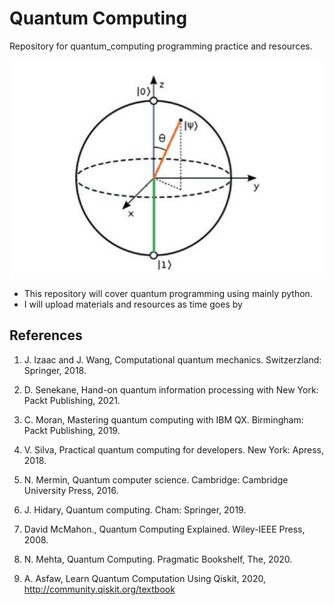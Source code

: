 # Quantum Computing

Repository for quantum_computing programming practice and resources.

![image](md_images/bloch_sphere.png)

- This repository will cover quantum programming using mainly python.
- I will upload materials and resources as time goes by

## References

1. J. Izaac and J. Wang, Computational quantum mechanics. Switzerzland: Springer, 2018.

2. D. Senekane, Hand-on quantum information processing with New York: Packt Publishing, 2021.

3. C. Moran, Mastering quantum computing with IBM QX. Birmingham: Packt Publishing, 2019.

4. V. Silva, Practical quantum computing for developers. New York: Apress, 2018.

5. N. Mermin, Quantum computer science. Cambridge: Cambridge University Press, 2016.

6. J. Hidary, Quantum computing. Cham: Springer, 2019.

7. David McMahon., Quantum Computing Explained. Wiley-IEEE Press, 2008.

8. N. Mehta, Quantum Computing. Pragmatic Bookshelf, The, 2020.

9. A. Asfaw, Learn Quantum Computation Using Qiskit, 2020, http://community.qiskit.org/textbook
